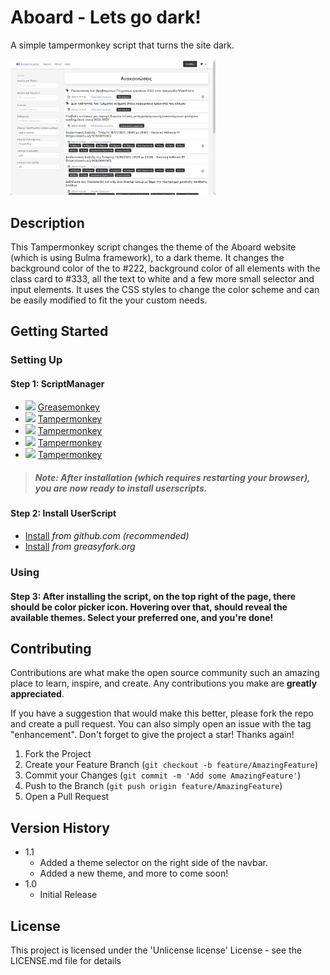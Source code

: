 # Aboard - Lets go dark!

A simple tampermonkey script that turns the site dark.

<img
  src="/banner.gif"
  alt="Theme Selection"
  title="Theme Selection"
  style="display: inline-block; margin: 0 auto; max-width: 65%; ">


## Description

This Tampermonkey script changes the theme of the Aboard website (which is using Bulma framework), to a dark theme. It changes the background color of the <body> to #222, background color of all elements with the class card to #333, all the text to white and a few more small selector and input elements.
It uses the CSS styles to change the color scheme and can be easily modified to fit the your custom needs.

## Getting Started

### Setting Up
  
#### Step 1: ScriptManager
* ![](https://raw.githubusercontent.com/reek/anti-adblock-killer/gh-pages/images/firefox.png) [Greasemonkey](https://addons.mozilla.org/firefox/addon/greasemonkey/) 
* ![](https://raw.githubusercontent.com/reek/anti-adblock-killer/gh-pages/images/chrome.png) [Tampermonkey](https://chrome.google.com/webstore/detail/tampermonkey/dhdgffkkebhmkfjojejmpbldmpobfkfo)
* ![](https://raw.githubusercontent.com/reek/anti-adblock-killer/gh-pages/images/opera.png) [Tampermonkey](https://addons.opera.com/extensions/details/tampermonkey-beta/)
* ![](https://raw.githubusercontent.com/reek/anti-adblock-killer/gh-pages/images/safari.png) [Tampermonkey](https://safari.tampermonkey.net/tampermonkey.safariextz)
* ![](https://raw.githubusercontent.com/reek/anti-adblock-killer/gh-pages/images/msedge.png) [Tampermonkey](https://www.microsoft.com/store/p/tampermonkey/9nblggh5162s)

> ##### Note: After installation (which requires restarting your browser), you are now ready to install userscripts.

#### Step 2: Install UserScript
* [Install](https://github.com/alexandrosmagos/aboard_dark_themed/raw/main/script.user.js) *from github.com (recommended)*
* [Install](https://greasyfork.org/scripts/458685-dark-theme-for-aboard/code/Dark%20Theme%20for%20Aboard.user.js) *from greasyfork.org*

### Using

#### Step 3: After installing the script, on the top right of the page, there should be color picker icon. Hovering over that, should reveal the available themes. Select your preferred one, and you're done!
  
## Contributing

Contributions are what make the open source community such an amazing place to learn, inspire, and create. Any contributions you make are **greatly appreciated**.

If you have a suggestion that would make this better, please fork the repo and create a pull request. You can also simply open an issue with the tag "enhancement".
Don't forget to give the project a star! Thanks again!

1. Fork the Project
2. Create your Feature Branch (`git checkout -b feature/AmazingFeature`)
3. Commit your Changes (`git commit -m 'Add some AmazingFeature'`)
4. Push to the Branch (`git push origin feature/AmazingFeature`)
5. Open a Pull Request
 


## Version History
* 1.1
    * Added a theme selector on the right side of the navbar.
    * Added a new theme, and more to come soon!
* 1.0
    * Initial Release

## License

This project is licensed under the 'Unlicense license' License - see the LICENSE.md file for details
